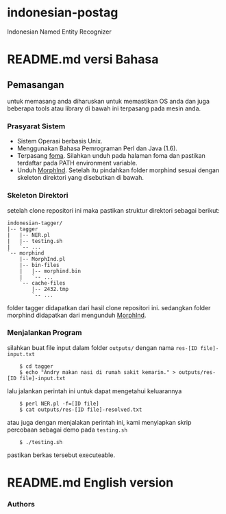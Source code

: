 indonesian-postag
=================

Indonesian Named Entity Recognizer

# README.md versi Bahasa
## Pemasangan

untuk memasang anda diharuskan untuk memastikan OS anda dan juga beberapa 
tools atau library di bawah ini terpasang pada mesin anda. 


### Prasyarat Sistem
* Sistem Operasi berbasis Unix.
* Menggunakan Bahasa Pemrograman Perl dan Java (1.6).
* Terpasang [foma](https://code.google.com/p/foma/). Silahkan unduh pada halaman foma dan pastikan terdaftar pada PATH environment variable.
* Unduh [MorphInd](http://septinalarasati.com/work/morphind/). Setelah itu pindahkan folder morphind sesuai dengan skeleton direktori yang disebutkan di bawah.

### Skeleton Direktori
setelah clone repositori ini maka pastikan struktur direktori sebagai berikut:

    indonesian-tagger/
    |-- tagger 
    |   |-- NER.pl
    |   |-- testing.sh
    |   `-- ...
    `-- morphind
        |-- MorphInd.pl
        |-- bin-files
        |   |-- morphind.bin
        |   `-- ...
        `-- cache-files
            |-- 2432.tmp
            `-- ...

folder tagger didapatkan dari hasil clone repositori ini. 
sedangkan folder morphind didapatkan dari mengunduh [MorphInd](http://septinalarasati.com/work/morphind/).

### Menjalankan Program
silahkan buat file input dalam folder `outputs/` dengan nama `res-[ID file]-input.txt`
```
    $ cd tagger
    $ echo "Andry makan nasi di rumah sakit kemarin." > outputs/res-[ID file]-input.txt
```
lalu jalankan perintah ini untuk dapat mengetahui keluarannya
```
    $ perl NER.pl -f=[ID file]
    $ cat outputs/res-[ID file]-resolved.txt
```
    
atau juga dengan menjalakan perintah ini, kami menyiapkan skrip percobaan sebagai demo pada `testing.sh`
```
    $ ./testing.sh
```
pastikan berkas tersebut executeable.


# README.md English version



### Authors

